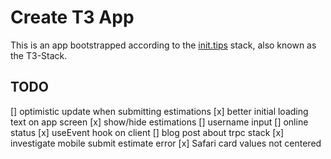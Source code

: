# Create T3 App

This is an app bootstrapped according to the [init.tips](https://init.tips) stack, also known as the T3-Stack.

## TODO

[] optimistic update when submitting estimations
[x] better initial loading text on app screen
[x] show/hide estimations
[] username input
[] online status
[x] useEvent hook on client
[] blog post about trpc stack
[x] investigate mobile submit estimate error
[x] Safari card values not centered